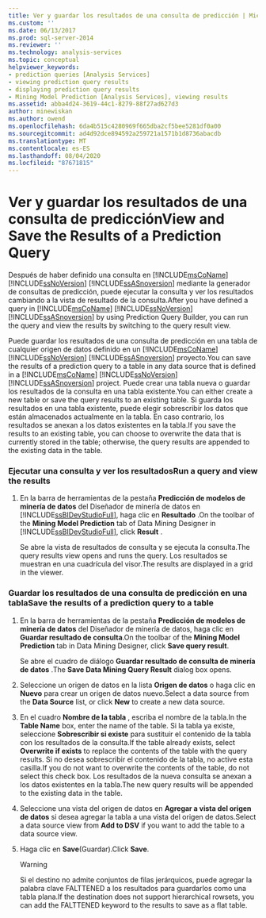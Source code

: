 ```yaml
---
title: Ver y guardar los resultados de una consulta de predicción | Microsoft Docs
ms.custom: ''
ms.date: 06/13/2017
ms.prod: sql-server-2014
ms.reviewer: ''
ms.technology: analysis-services
ms.topic: conceptual
helpviewer_keywords:
- prediction queries [Analysis Services]
- viewing prediction query results
- displaying prediction query results
- Mining Model Prediction [Analysis Services], viewing results
ms.assetid: abba4d24-3619-44c1-8279-88f27ad627d3
author: minewiskan
ms.author: owend
ms.openlocfilehash: 6da4b515c4280969f665dba2cf5bee5281df0a00
ms.sourcegitcommit: ad4d92dce894592a259721a1571b1d8736abacdb
ms.translationtype: MT
ms.contentlocale: es-ES
ms.lasthandoff: 08/04/2020
ms.locfileid: "87671815"
---
```

# <a name="view-and-save-the-results-of-a-prediction-query"></a><span data-ttu-id="f3620-102">Ver y guardar los resultados de una consulta de predicción</span><span class="sxs-lookup"><span data-stu-id="f3620-102">View and Save the Results of a Prediction Query</span></span>
  <span data-ttu-id="f3620-103">Después de haber definido una consulta en [!INCLUDE[msCoName](../../includes/msconame-md.md)] [!INCLUDE[ssNoVersion](../../includes/ssnoversion-md.md)] [!INCLUDE[ssASnoversion](../../includes/ssasnoversion-md.md)] mediante la generador de consultas de predicción, puede ejecutar la consulta y ver los resultados cambiando a la vista de resultado de la consulta.</span><span class="sxs-lookup"><span data-stu-id="f3620-103">After you have defined a query in [!INCLUDE[msCoName](../../includes/msconame-md.md)] [!INCLUDE[ssNoVersion](../../includes/ssnoversion-md.md)] [!INCLUDE[ssASnoversion](../../includes/ssasnoversion-md.md)] by using Prediction Query Builder, you can run the query and view the results by switching to the query result view.</span></span>  
  
 <span data-ttu-id="f3620-104">Puede guardar los resultados de una consulta de predicción en una tabla de cualquier origen de datos definido en un [!INCLUDE[msCoName](../../includes/msconame-md.md)] [!INCLUDE[ssNoVersion](../../includes/ssnoversion-md.md)] [!INCLUDE[ssASnoversion](../../includes/ssasnoversion-md.md)] proyecto.</span><span class="sxs-lookup"><span data-stu-id="f3620-104">You can save the results of a prediction query to a table in any data source that is defined in a [!INCLUDE[msCoName](../../includes/msconame-md.md)] [!INCLUDE[ssNoVersion](../../includes/ssnoversion-md.md)] [!INCLUDE[ssASnoversion](../../includes/ssasnoversion-md.md)] project.</span></span> <span data-ttu-id="f3620-105">Puede crear una tabla nueva o guardar los resultados de la consulta en una tabla existente.</span><span class="sxs-lookup"><span data-stu-id="f3620-105">You can either create a new table or save the query results to an existing table.</span></span> <span data-ttu-id="f3620-106">Si guarda los resultados en una tabla existente, puede elegir sobrescribir los datos que están almacenados actualmente en la tabla. En caso contrario, los resultados se anexan a los datos existentes en la tabla.</span><span class="sxs-lookup"><span data-stu-id="f3620-106">If you save the results to an existing table, you can choose to overwrite the data that is currently stored in the table; otherwise, the query results are appended to the existing data in the table.</span></span>  
  
### <a name="run-a-query-and-view-the-results"></a><span data-ttu-id="f3620-107">Ejecutar una consulta y ver los resultados</span><span class="sxs-lookup"><span data-stu-id="f3620-107">Run a query and view the results</span></span>  
  
1.  <span data-ttu-id="f3620-108">En la barra de herramientas de la pestaña **Predicción de modelos de minería de datos** del Diseñador de minería de datos en [!INCLUDE[ssBIDevStudioFull](../../includes/ssbidevstudiofull-md.md)], haga clic en **Resultado** .</span><span class="sxs-lookup"><span data-stu-id="f3620-108">On the toolbar of the **Mining Model Prediction** tab of Data Mining Designer in [!INCLUDE[ssBIDevStudioFull](../../includes/ssbidevstudiofull-md.md)], click **Result** .</span></span>  
  
     <span data-ttu-id="f3620-109">Se abre la vista de resultados de consulta y se ejecuta la consulta.</span><span class="sxs-lookup"><span data-stu-id="f3620-109">The query results view opens and runs the query.</span></span> <span data-ttu-id="f3620-110">Los resultados se muestran en una cuadrícula del visor.</span><span class="sxs-lookup"><span data-stu-id="f3620-110">The results are displayed in a grid in the viewer.</span></span>  
  
### <a name="save-the-results-of-a-prediction-query-to-a-table"></a><span data-ttu-id="f3620-111">Guardar los resultados de una consulta de predicción en una tabla</span><span class="sxs-lookup"><span data-stu-id="f3620-111">Save the results of a prediction query to a table</span></span>  
  
1.  <span data-ttu-id="f3620-112">En la barra de herramientas de la pestaña **Predicción de modelos de minería de datos** del Diseñador de minería de datos, haga clic en **Guardar resultado de consulta**.</span><span class="sxs-lookup"><span data-stu-id="f3620-112">On the toolbar of the **Mining Model Prediction** tab in Data Mining Designer, click **Save query result**.</span></span>  
  
     <span data-ttu-id="f3620-113">Se abre el cuadro de diálogo **Guardar resultado de consulta de minería de datos** .</span><span class="sxs-lookup"><span data-stu-id="f3620-113">The **Save Data Mining Query Result** dialog box opens.</span></span>  
  
2.  <span data-ttu-id="f3620-114">Seleccione un origen de datos en la lista **Origen de datos** o haga clic en **Nuevo** para crear un origen de datos nuevo.</span><span class="sxs-lookup"><span data-stu-id="f3620-114">Select a data source from the **Data Source** list, or click **New** to create a new data source.</span></span>  
  
3.  <span data-ttu-id="f3620-115">En el cuadro **Nombre de la tabla** , escriba el nombre de la tabla.</span><span class="sxs-lookup"><span data-stu-id="f3620-115">In the **Table Name** box, enter the name of the table.</span></span> <span data-ttu-id="f3620-116">Si la tabla ya existe, seleccione **Sobrescribir si existe** para sustituir el contenido de la tabla con los resultados de la consulta.</span><span class="sxs-lookup"><span data-stu-id="f3620-116">If the table already exists, select **Overwrite if exists** to replace the contents of the table with the query results.</span></span> <span data-ttu-id="f3620-117">Si no desea sobrescribir el contenido de la tabla, no active esta casilla.</span><span class="sxs-lookup"><span data-stu-id="f3620-117">If you do not want to overwrite the contents of the table, do not select this check box.</span></span> <span data-ttu-id="f3620-118">Los resultados de la nueva consulta se anexan a los datos existentes en la tabla.</span><span class="sxs-lookup"><span data-stu-id="f3620-118">The new query results will be appended to the existing data in the table.</span></span>  
  
4.  <span data-ttu-id="f3620-119">Seleccione una vista del origen de datos en **Agregar a vista del origen de datos** si desea agregar la tabla a una vista del origen de datos.</span><span class="sxs-lookup"><span data-stu-id="f3620-119">Select a data source view from **Add to DSV** if you want to add the table to a data source view.</span></span>  
  
5.  <span data-ttu-id="f3620-120">Haga clic en **Save**(Guardar).</span><span class="sxs-lookup"><span data-stu-id="f3620-120">Click **Save**.</span></span>  
  
    > [!WARNING]  
    >  <span data-ttu-id="f3620-121">Si el destino no admite conjuntos de filas jerárquicos, puede agregar la palabra clave FALTTENED a los resultados para guardarlos como una tabla plana.</span><span class="sxs-lookup"><span data-stu-id="f3620-121">If the destination does not support hierarchical rowsets, you can add the FALTTENED keyword to the results to save as a flat table.</span></span>  
  
  
